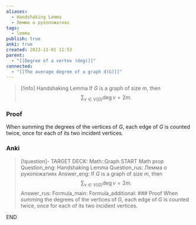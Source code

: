 ```yaml
---
aliases:
  - Handshaking Lemma
  - Лемма о рукопожатиях
tags:
  - lemma
publish: true
anki: true
created: 2023-11-01 11:53
parent:
  - "[[Degree of a vertex (deg)]]"
connected:
  - "[[The average degree of a graph d(G)]]"
---
```


> [!info] Handshaking Lemma
> If $G {}$ is a graph of size $m$, then
> $$\sum_{v\in V(G)}\deg v=2m.$$

### Proof
When summing the degrees of the vertices of $G$, each edge of $G {}$ is counted twice, once for each of its two incident vertices.


### Anki
> [!question]-
TARGET DECK: Math::Graph
START
Math prop
Question_eng: Handshaking Lemma
Question_rus: Лемма о рукопожатиях
Answer_eng: If $G {}$ is a graph of size $m$, then
$$\sum_{v\in V(G)}\deg v=2m.$$
Answer_rus: 
Formula_main: 
Formula_additional: ### Proof
When summing the degrees of the vertices of $G$, each edge of $G$ is counted twice, once for each of its two incident vertices.
<!--ID: 1699170117944-->
END









